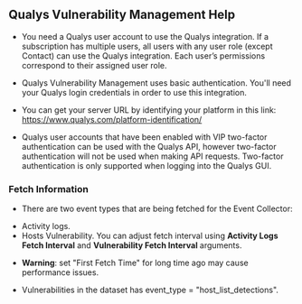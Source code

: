 ## Qualys Vulnerability Management Help

- You need a Qualys user account to use the Qualys integration. If a subscription has multiple users, all users with any user role (except Contact) can use the Qualys integration. Each user’s permissions correspond to their assigned user role.
  
- Qualys Vulnerability Management uses basic authentication. You'll need your Qualys login credentials in order to use this integration.
  
- You can get your server URL by identifying your platform in this link: https://www.qualys.com/platform-identification/
  
- Qualys user accounts that have been enabled with VIP two-factor authentication can be used with the Qualys API, however two-factor authentication will not be used when making API requests. Two-factor authentication is only supported when logging into the Qualys GUI.

### Fetch Information

- There are two event types that are being fetched for the Event Collector: 
* Activity logs.
* Hosts Vulnerability.
You can adjust fetch interval using **Activity Logs Fetch Interval** and **Vulnerability Fetch Interval** arguments.

- **Warning**: set "First Fetch Time" for long time ago may cause performance issues.

- Vulnerabilities in the dataset has event_type = "host_list_detections".
